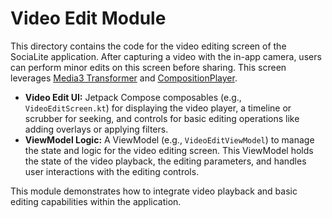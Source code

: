 # Video Edit Module

This directory contains the code for the video editing screen of the SociaLite application. After capturing a video with the in-app camera, users can perform minor edits on this screen before sharing. This screen leverages [Media3 Transformer](https://developer.android.com/media/media3/transformer) and [CompositionPlayer](https://github.com/androidx/media/blob/release/libraries/transformer/src/main/java/androidx/media3/transformer/CompositionPlayer.java).

-   **Video Edit UI:** Jetpack Compose composables (e.g., `VideoEditScreen.kt`) for displaying the video player, a timeline or scrubber for seeking, and controls for basic editing operations like adding overlays or applying filters.
-   **ViewModel Logic:** A ViewModel (e.g., `VideoEditViewModel`) to manage the state and logic for the video editing screen. This ViewModel holds the state of the video playback, the editing parameters, and handles user interactions with the editing controls.

This module demonstrates how to integrate video playback and basic editing capabilities within the application.
